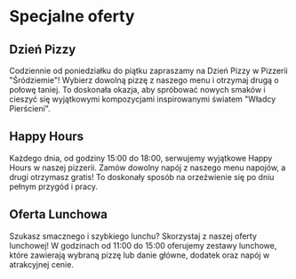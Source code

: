 # Specjalne oferty

## Dzień Pizzy
Codziennie od poniedziałku do piątku zapraszamy na Dzień Pizzy w Pizzerii "Śródziemie"! Wybierz dowolną pizzę z naszego menu i otrzymaj drugą o połowę taniej. To doskonała okazja, aby spróbować nowych smaków i cieszyć się wyjątkowymi kompozycjami inspirowanymi światem "Władcy Pierścieni".


## Happy Hours
Każdego dnia, od godziny 15:00 do 18:00, serwujemy wyjątkowe Happy Hours w naszej pizzerii. Zamów dowolny napój z naszego menu napojów, a drugi otrzymasz gratis! To doskonały sposób na orzeźwienie się po dniu pełnym przygód i pracy.


## Oferta Lunchowa
Szukasz smacznego i szybkiego lunchu? Skorzystaj z naszej oferty lunchowej! W godzinach od 11:00 do 15:00 oferujemy zestawy lunchowe, które zawierają wybraną pizzę lub danie główne, dodatek oraz napój w atrakcyjnej cenie.
